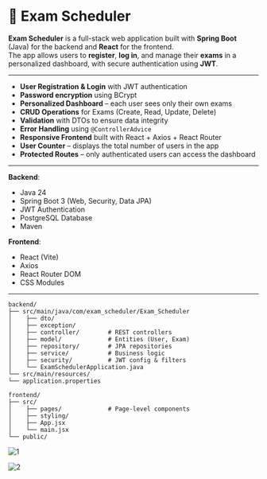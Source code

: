 # 📅 Exam Scheduler

**Exam Scheduler** is a full-stack web application built with **Spring Boot** (Java) for the backend and **React** for the frontend.  
The app allows users to **register**, **log in**, and manage their **exams** in a personalized dashboard, with secure authentication using **JWT**.

---

- **User Registration & Login** with JWT authentication
- **Password encryption** using BCrypt
- **Personalized Dashboard** – each user sees only their own exams
- **CRUD Operations** for Exams (Create, Read, Update, Delete)
- **Validation** with DTOs to ensure data integrity
- **Error Handling** using `@ControllerAdvice`
- **Responsive Frontend** built with React + Axios + React Router
- **User Counter** – displays the total number of users in the app
- **Protected Routes** – only authenticated users can access the dashboard

---

**Backend**:
- Java 24
- Spring Boot 3 (Web, Security, Data JPA)
- JWT Authentication
- PostgreSQL Database
- Maven

**Frontend**:
- React (Vite)
- Axios
- React Router DOM
- CSS Modules

---

```
backend/
├── src/main/java/com/exam_scheduler/Exam_Scheduler
│    ├── dto/
│    ├── exception/
│    ├── controller/        # REST controllers
│    ├── model/             # Entities (User, Exam)
│    ├── repository/        # JPA repositories
│    ├── service/           # Business logic
│    ├── security/          # JWT config & filters
│    └── ExamSchedulerApplication.java
└── src/main/resources/
└── application.properties

frontend/
├── src/
│    ├── pages/             # Page-level components
│    ├── styling/
│    ├── App.jsx
│    └── main.jsx
└── public/

````

![1](https://raw.githubusercontent.com/tothantonio/Exam-Scheduler/refs/heads/main/frontend/public/1.png?token=GHSAT0AAAAAADGAQNLFBZJ557DR657AV2KK2E2J3YA)

![2](https://raw.githubusercontent.com/tothantonio/Exam-Scheduler/refs/heads/main/frontend/public/2.png?token=GHSAT0AAAAAADGAQNLEUTR5BKSJGQOKGJYS2E2J5DA)


